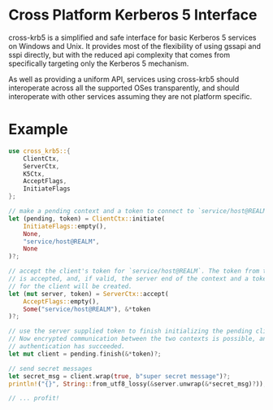 # Cross Platform Kerberos 5 Interface

cross-krb5 is a simplified and safe interface for basic Kerberos 5
services on Windows and Unix. It provides most of the
flexibility of using gssapi and sspi directly, but with the
reduced api complexity that comes from specifically targeting only
the Kerberos 5 mechanism.

As well as providing a uniform API, services using cross-krb5
should interoperate across all the supported OSes transparently,
and should interoperate with other services assuming they are not
platform specific.

# Example
```rust
use cross_krb5::{
    ClientCtx, 
    ServerCtx, 
    K5Ctx, 
    AcceptFlags, 
    InitiateFlags
};

// make a pending context and a token to connect to `service/host@REALM`
let (pending, token) = ClientCtx::initiate(
    InitiateFlags::empty(), 
    None, 
    "service/host@REALM",
    None
)?;

// accept the client's token for `service/host@REALM`. The token from the client
// is accepted, and, if valid, the server end of the context and a token
// for the client will be created.
let (mut server, token) = ServerCtx::accept(
    AcceptFlags::empty(), 
    Some("service/host@REALM"), &*token
)?;

// use the server supplied token to finish initializing the pending client context.
// Now encrypted communication between the two contexts is possible, and mutual
// authentication has succeeded.
let mut client = pending.finish(&*token)?;

// send secret messages
let secret_msg = client.wrap(true, b"super secret message")?;
println!("{}", String::from_utf8_lossy(&server.unwrap(&*secret_msg)?));

// ... profit!
```

